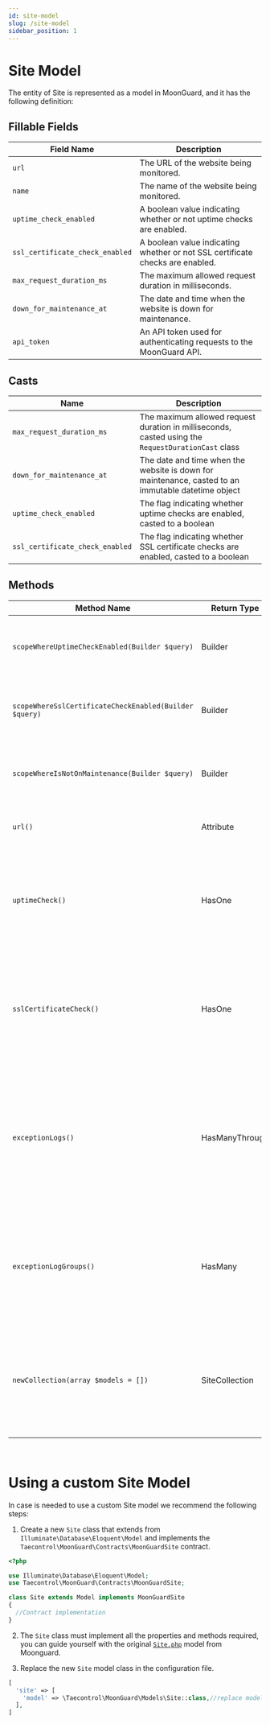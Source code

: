 ```yaml
---
id: site-model
slug: /site-model
sidebar_position: 1
---
```


# Site Model
The entity of Site is represented as a model in MoonGuard, and it has the
following definition:

## Fillable Fields
| Field Name                    | Description                                                                   |
|-------------------------------|-------------------------------------------------------------------------------|
| `url`                           | The URL of the website being monitored.                                       |
| `name`                          | The name of the website being monitored.                                      |
| `uptime_check_enabled`          | A boolean value indicating whether or not uptime checks are enabled.          |
| `ssl_certificate_check_enabled` | A boolean value indicating whether or not SSL certificate checks are enabled. |
| `max_request_duration_ms`       | The maximum allowed request duration in milliseconds.                         |
| `down_for_maintenance_at`       | The date and time when the website is down for maintenance.                   |
| `api_token`                     | An API token used for authenticating requests to the MoonGuard API.           |

## Casts
| Name                   | Description                                                                                        |
|-------------------------------|----------------------------------------------------------------------------------------------------|
| `max_request_duration_ms`       | The maximum allowed request duration in milliseconds, casted using the `RequestDurationCast`     class   |
| `down_for_maintenance_at`       | The date and time when the website is down for maintenance, casted to an immutable datetime object |
| `uptime_check_enabled`          | The flag indicating whether uptime checks are enabled, casted to a boolean                         |
| `ssl_certificate_check_enabled` | The flag indicating whether SSL certificate checks are enabled, casted to a boolean                |

## Methods
| Method Name                                          | Return Type    | Description                                                                                                                                                                                                     |
|------------------------------------------------------|----------------|-----------------------------------------------------------------------------------------------------------------------------------------------------------------------------------------------------------------|
| `scopeWhereUptimeCheckEnabled(Builder $query)`         | Builder        | A query scope that filters the query to include only websites with uptime checks enabled.                                                                                                                       |
| `scopeWhereSslCertificateCheckEnabled(Builder $query)` | Builder        | A query scope that filters the query to include only websites with SSL certificate checks enabled.                                                                                                              |
| `scopeWhereIsNotOnMaintenance(Builder $query)`         | Builder        | A query scope that filters the query to include only websites that are not currently on maintenance.                                                                                                            |
| `url()`                                                | Attribute      | Returns an **Attribute** instance that represents the URL of the website.                                                                                                                                           |
| `uptimeCheck()`                                        | HasOne         | Returns a **HasOne** relationship between the **Site** model and the **UptimeCheck** model. This method allows you to retrieve the uptime check associated with the website.                                                |
| `sslCertificateCheck()`                                | HasOne         | Returns a **HasOne** relationship between the **Site** model and the **SslCertificateCheck** model. This method allows you to retrieve the SSL certificate check associated with the website.                               |
| `exceptionLogs()`                                      | HasManyThrough | Returns a **HasManyThrough** relationship between the **Site** model and the **ExceptionLog** model through the **ExceptionLogGroup** model. This method allows you to retrieve the exception logs associated with the website. |
| `exceptionLogGroups()`                                 | HasMany        | Returns a **HasMany** relationship between the **Site** model and the **ExceptionLogGroup** model. This method allows you to retrieve the exception log groups associated with the website.                                 |
| `newCollection(array $models = [])`                    | SiteCollection | Overrides the **newCollection** method to return a custom **SiteCollection** instance. This method allows you to customize the collection returned when querying the **Site** model.                                        |

<br/>

# Using a custom Site Model
In case is needed to use a custom Site model we recommend the following steps:
1. Create a new `Site` class that extends from `Illuminate\Database\Eloquent\Model`
and implements the `Taecontrol\MoonGuard\Contracts\MoonGuardSite` contract.

```php
<?php

use Illuminate\Database\Eloquent\Model;
use Taecontrol\MoonGuard\Contracts\MoonGuardSite;

class Site extends Model implements MoonGuardSite
{
  //Contract implementation
}
```

2. The `Site` class must implement all the properties and methods required, you
can guide yourself with the original [`Site.php`](https://github.com/taecontrol/moonguard/blob/v0.1.0/src/Models/Site.php)
model from Moonguard.

3. Replace the new `Site` model class in the configuration file.

```php
[
  'site' => [
    'model' => \Taecontrol\MoonGuard\Models\Site::class,//replace model
  ],
]
```
